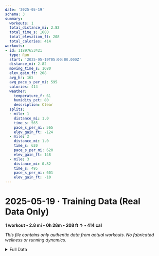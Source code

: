```yaml
---
date: '2025-05-19'
schema: 3
summary:
  workouts: 1
  total_distance_mi: 2.82
  total_time_s: 1680
  total_elevation_ft: 208
  total_calories: 414
workouts:
- id: 11897653421
  type: Run
  start: '2025-05-19T05:00:00.000Z'
  distance_mi: 2.82
  moving_time_s: 1680
  elev_gain_ft: 208
  avg_hr: 165
  avg_pace_s_per_mi: 595
  calories: 414
  weather:
    temperature_f: 61
    humidity_pct: 80
    description: Clear
  splits:
  - mile: 1
    distance_mi: 1.0
    time_s: 565
    pace_s_per_mi: 565
    elev_gain_ft: -124
  - mile: 2
    distance_mi: 1.0
    time_s: 620
    pace_s_per_mi: 620
    elev_gain_ft: 148
  - mile: 3
    distance_mi: 0.82
    time_s: 495
    pace_s_per_mi: 601
    elev_gain_ft: -10
---
```

# 2025-05-19 · Training Data (Real Data Only)
**1 workout • 2.8 mi • 0h 28m • 208 ft ↑ • 414 cal**

*This file contains only authentic data from actual workouts. No fabricated wellness or running dynamics.*

<details>
<summary>Full Data</summary>

```json
{
  "date": "2025-05-19",
  "schema": 3,
  "summary": {
    "workouts": 1,
    "total_distance_mi": 2.82,
    "total_time_s": 1680,
    "total_elevation_ft": 208,
    "total_calories": 414
  },
  "workouts": [
    {
      "id": 11897653421,
      "type": "Run",
      "start": "2025-05-19T05:00:00.000Z",
      "distance_mi": 2.82,
      "moving_time_s": 1680,
      "elev_gain_ft": 208,
      "avg_hr": 165,
      "avg_pace_s_per_mi": 595,
      "calories": 414,
      "weather": {
        "temperature_f": 61,
        "humidity_pct": 80,
        "description": "Clear"
      },
      "splits": [
        {
          "mile": 1,
          "distance_mi": 1.0,
          "time_s": 565,
          "pace_s_per_mi": 565,
          "elev_gain_ft": -124
        },
        {
          "mile": 2,
          "distance_mi": 1.0,
          "time_s": 620,
          "pace_s_per_mi": 620,
          "elev_gain_ft": 148
        },
        {
          "mile": 3,
          "distance_mi": 0.82,
          "time_s": 495,
          "pace_s_per_mi": 601,
          "elev_gain_ft": -10
        }
      ]
    }
  ]
}
```
</details>
